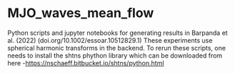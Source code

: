 # MJO_waves_mean_flow

Python scripts and jupyter notebooks for generating results in Barpanda et al. (2022) (doi.org/10.1002/essoar.10512829.1)
These experiments use spherical harmonic transforms in the backend. To rerun these scripts, one needs to install the shtns phython library which can be downloaded from here -https://nschaeff.bitbucket.io/shtns/python.html

